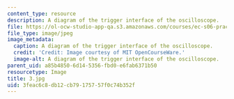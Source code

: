 ```yaml
---
content_type: resource
description: A diagram of the trigger interface of the oscilloscope.
file: https://ol-ocw-studio-app-qa.s3.amazonaws.com/courses/ec-s06-practical-electronics-fall-2004/3feac6c8db12cb79175757f0c74b352f_3.jpg
file_type: image/jpeg
image_metadata:
  caption: A diagram of the trigger interface of the oscilloscope.
  credit: 'Credit: Image courtesy of MIT OpenCourseWare.'
  image-alt: A diagram of the trigger interface of the oscilloscope.
parent_uid: a85b4850-6d14-5356-fbd0-e6fab6371b50
resourcetype: Image
title: 3.jpg
uid: 3feac6c8-db12-cb79-1757-57f0c74b352f
---
```

